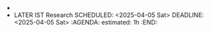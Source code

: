-
- LATER IST Research
  SCHEDULED: <2025-04-05 Sat>
  DEADLINE: <2025-04-05 Sat>
  :AGENDA:
  estimated: 1h
  :END: